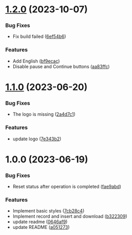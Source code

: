 # [1.2.0](https://github.com/b-yp/logseq-audio-memo/compare/v1.1.0...v1.2.0) (2023-10-07)


### Bug Fixes

* Fix build failed ([6ef54b6](https://github.com/b-yp/logseq-audio-memo/commit/6ef54b6ceeae0d49d4b24c14c21d076b282afacb))


### Features

* Add English ([bf9ecac](https://github.com/b-yp/logseq-audio-memo/commit/bf9ecac1dab92db5ed05b9a565fe0d57a3866266))
* Disable pause and Continue buttons ([aa83ffc](https://github.com/b-yp/logseq-audio-memo/commit/aa83ffcfdfbf3f7ceb7dae00676618790bfd5342))

# [1.1.0](https://github.com/b-yp/logseq-audio-memo/compare/v1.0.0...v1.1.0) (2023-06-20)


### Bug Fixes

* The logo is missing ([2a4d7c1](https://github.com/b-yp/logseq-audio-memo/commit/2a4d7c1f22fb385deb60af37fae0df7c8a913ce7))


### Features

* update logo ([7e343b2](https://github.com/b-yp/logseq-audio-memo/commit/7e343b2f3c0c9803a06c618a5f2708ac0bc66508))

# 1.0.0 (2023-06-19)


### Bug Fixes

* Reset status after operation is completed ([fae9abd](https://github.com/b-yp/logseq-audio-memo/commit/fae9abd67dd06281d3a81b3c0c87749a5596f909))


### Features

* Implement basic styles ([7cb28c4](https://github.com/b-yp/logseq-audio-memo/commit/7cb28c4fdf4a37877eb5a5059d189b6e2047f6fc))
* Implement record and insert and download ([b322309](https://github.com/b-yp/logseq-audio-memo/commit/b322309174c995915dae98306ec29b1c3db7d543))
* update readme ([0646af9](https://github.com/b-yp/logseq-audio-memo/commit/0646af974f2570ba12fee42f352bc411b63836b4))
* update README ([a051273](https://github.com/b-yp/logseq-audio-memo/commit/a051273c3fc89409771ffef9ac269805b61b8e36))
